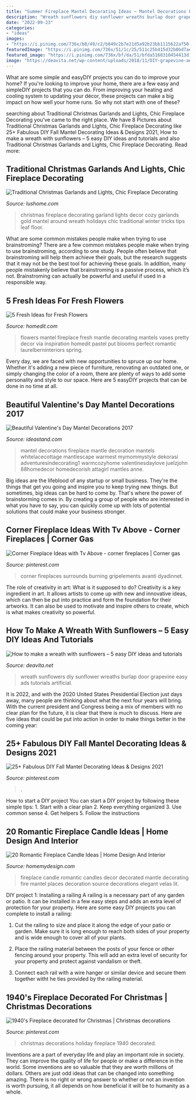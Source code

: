 ```yaml
---
title: "Summer Fireplace Mantel Decorating Ideas ~ Mantel Decorations Fireplace Mantle Decoration Mantels Whitelacecottage Mantlescape Warmest Mymommystyle Dekorasi Adventuresindecorating1 Warmcozyhome Valentinesdaylove Juelzjohn 88homedecor Homedecorish Attagirl Mantles Anne"
description: "Wreath sunflowers diy sunflower wreaths burlap door grapevine easy ads tutorials artificial"
date: "2022-09-23"
categories:
- "ideas"
images:
- "https://i.pinimg.com/736x/b8/49/c2/b849c2b7e21d5a92b23bb1115622af50.jpg"
featuredImage: "https://i.pinimg.com/736x/51/1c/25/511c25b415d32b0bd7ae7a6e7e4d2e13--holiday-decorating-christmas-decorations.jpg"
featured_image: "https://i.pinimg.com/736x/bf/da/51/bfda5168310454413d1a2c5d72ee6def.jpg"
image: "https://deavita.net/wp-content/uploads/2018/11/DIY-grapevine-and-sunflowers-wreath-with-burlap-bow-e1542348655965.jpg"
---
```



What are some simple and easyDIY projects you can do to improve your home?
If you're looking to improve your home, there are a few easy and simpleDIY projects that you can do. From improving your heating and cooling system to updating your décor, these projects can make a big impact on how well your home runs. So why not start with one of these?

	

		
searching about Traditional Christmas Garlands and Lights, Chic Fireplace Decorating you've came to the right place. We have 8 Pictures about Traditional Christmas Garlands and Lights, Chic Fireplace Decorating like 25+ Fabulous DIY Fall Mantel Decorating Ideas &amp; Designs 2021, How to make a wreath with sunflowers – 5 easy DIY ideas and tutorials and also Traditional Christmas Garlands and Lights, Chic Fireplace Decorating. Read more:
		
    
## Traditional Christmas Garlands And Lights, Chic Fireplace Decorating

<img loading=lazy src="https://www.lushome.com/wp-content/uploads/2018/11/fireplace-decorating-ideas-christmas-garlands-lights-19.jpg" onerror="this.onerror=null;this.src='https://tse2.mm.bing.net/th?id=OIP.BGBkKsmUFPQNkSf0iObUagHaKF&amp;pid=15.1';" alt="Traditional Christmas Garlands and Lights, Chic Fireplace Decorating">

_Source: lushome.com_

>christmas fireplace decorating garland lights decor cozy garlands gold mantel around wreath holidays chic traditional winter tricks tips leaf floor. 

	

What are some common mistakes people make when trying to use brainstroming?
There are a few common mistakes people make when trying to use brainstroming, according to one study. People often believe that brainstroming will help them achieve their goals, but the research suggests that it may not be the best tool for achieving these goals. In addition, many people mistakenly believe that brainstroming is a passive process, which it’s not. Brainstroming can actually be powerful and useful if used in a responsible way.

    
## 5 Fresh Ideas For Fresh Flowers

<img loading=lazy src="https://cdn.homedit.com/wp-content/uploads/2013/06/mantel-flowers.jpg" onerror="this.onerror=null;this.src='https://tse2.mm.bing.net/th?id=OIP._GHvRujh0vsMN6SmgjTj3gHaLH&amp;pid=15.1';" alt="5 Fresh Ideas for Fresh Flowers">

_Source: homedit.com_

>flowers mantel fireplace fresh mantle decorating mantels vases pretty decor via inspiration homedit pastel put blooms perfect romantic laurelberninteriors spring. 

	

Every day, we are faced with new opportunities to spruce up our home. Whether it's adding a new piece of furniture, renovating an outdated one, or simply changing the color of a room, there are plenty of ways to add some personality and style to our space. Here are 5 easyDIY projects that can be done in no time at all.

    
## Beautiful Valentine&#039;s Day Mantel Decorations 2017

<img loading=lazy src="https://ideastand.com/wp-content/uploads/2016/02/valentines-mantel-decorations/9-valentines-day-mantel-ideas.jpg" onerror="this.onerror=null;this.src='https://tse4.mm.bing.net/th?id=OIP.AuUL0C5OoLS8iXX2OL32bQHaLJ&amp;pid=15.1';" alt="Beautiful Valentine&#039;s Day Mantel Decorations 2017">

_Source: ideastand.com_

>mantel decorations fireplace mantle decoration mantels whitelacecottage mantlescape warmest mymommystyle dekorasi adventuresindecorating1 warmcozyhome valentinesdaylove juelzjohn 88homedecor homedecorish attagirl mantles anne. 

	

Big ideas are the lifeblood of any startup or small business. They're the things that get you going and inspire you to keep trying new things. But sometimes, big ideas can be hard to come by. That's where the power of brainstorming comes in. By creating a group of people who are interested in what you have to say, you can quickly come up with lots of potential solutions that could make your business stronger.

    
## Corner Fireplace Ideas With Tv Above - Corner Fireplaces | Corner Gas

<img loading=lazy src="https://i.pinimg.com/736x/bf/da/51/bfda5168310454413d1a2c5d72ee6def.jpg" onerror="this.onerror=null;this.src='https://tse4.mm.bing.net/th?id=OIP.XaQoSfGtlZGgo_WIn93-xwHaJ3&amp;pid=15.1';" alt="Corner Fireplace Ideas with Tv Above - corner fireplaces | Corner gas">

_Source: pinterest.com_

>corner fireplaces surrounds burning gripelements avanti dyadinnet. 

	

The role of creativity in art: What is it supposed to do?
Creativity is a key ingredient in art. It allows artists to come up with new and innovative ideas, which can then be put into practice and form the foundation for their artworks. It can also be used to motivate and inspire others to create, which is what makes creativity so powerful.

    
## How To Make A Wreath With Sunflowers – 5 Easy DIY Ideas And Tutorials

<img loading=lazy src="https://deavita.net/wp-content/uploads/2018/11/DIY-grapevine-and-sunflowers-wreath-with-burlap-bow-e1542348655965.jpg" onerror="this.onerror=null;this.src='https://tse1.mm.bing.net/th?id=OIP.PjJ_byYRT0J4gSlWN-YKKwHaIc&amp;pid=15.1';" alt="How to make a wreath with sunflowers – 5 easy DIY ideas and tutorials">

_Source: deavita.net_

>wreath sunflowers diy sunflower wreaths burlap door grapevine easy ads tutorials artificial. 

	

It is 2022, and with the 2020 United States Presidential Election just days away, many people are thinking about what the next four years will bring. With the current president and Congress being a mix of members with no clear plan for the future, it is clear that there is much to discuss. Here are five ideas that could be put into action in order to make things better in the coming year: 

    
## 25+ Fabulous DIY Fall Mantel Decorating Ideas &amp; Designs 2021

<img loading=lazy src="https://i.pinimg.com/736x/b8/49/c2/b849c2b7e21d5a92b23bb1115622af50.jpg" onerror="this.onerror=null;this.src='https://tse1.mm.bing.net/th?id=OIP.tFVJMYeak8uxELQ6hmAK0AHaLH&amp;pid=15.1';" alt="25+ Fabulous DIY Fall Mantel Decorating Ideas &amp; Designs 2021">

_Source: pinterest.com_

>. 

	

How to start a DIY project
You can start a DIY project by following these simple tips: 1. Start with a clear plan 2. Keep everything organized 3. Use common sense 4. Get helpers 5. Follow the instructions 
    
## 20 Romantic Fireplace Candle Ideas | Home Design And Interior

<img loading=lazy src="http://homemydesign.com/wp-content/uploads/2015/04/romantic-candle-fireplace-design.jpg" onerror="this.onerror=null;this.src='https://tse2.mm.bing.net/th?id=OIP.fPvEzbElv79c2WnuZ33x9wHaLF&amp;pid=15.1';" alt="20 Romantic Fireplace Candle Ideas | Home Design And Interior">

_Source: homemydesign.com_

>fireplace candle romantic candles decor decorated mantle decorating fire mantel places decoration source decorations elegant velas lit. 

	

DIY project 1: Installing a railing
A railing is a necessary part of any garden or patio. It can be installed in a few easy steps and adds an extra level of protection for your property. Here are some easy DIY projects you can complete to install a railing: 
1. Cut the railing to size and place it along the edge of your patio or garden. Make sure it is long enough to reach both sides of your property and is wide enough to cover all of your plants. 

2. Place the railing material between the posts of your fence or other fencing around your property. This will add an extra level of security for your property and protect against vandalism or theft. 

3. Connect each rail with a wire hanger or similar device and secure them together witht he ties provided by the railing material.

    
## 1940&#039;s Fireplace Decorated For Christmas | Christmas Decorations

<img loading=lazy src="https://i.pinimg.com/736x/51/1c/25/511c25b415d32b0bd7ae7a6e7e4d2e13--holiday-decorating-christmas-decorations.jpg" onerror="this.onerror=null;this.src='https://tse2.mm.bing.net/th?id=OIP.V82PHsGOCLx4d_XqEZpAaAHaLH&amp;pid=15.1';" alt="1940&#039;s Fireplace decorated for Christmas | Christmas decorations">

_Source: pinterest.com_

>christmas decorations holiday fireplace 1940 decorated. 

	

Inventions are a part of everyday life and play an important role in society. They can improve the quality of life for people or make a difference in the world. Some inventions are so valuable that they are worth millions of dollars. Others are just odd ideas that can be changed into something amazing. There is no right or wrong answer to whether or not an invention is worth pursuing, it all depends on how beneficial it will be to humanity as a whole.

